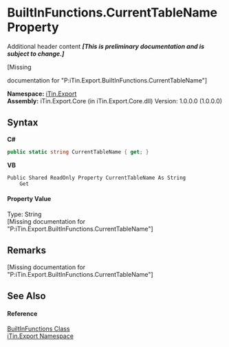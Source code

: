 # BuiltInFunctions.CurrentTableName Property 
Additional header content _**\[This is preliminary documentation and is subject to change.\]**_

\[Missing <summary> documentation for "P:iTin.Export.BuiltInFunctions.CurrentTableName"\]

**Namespace:**&nbsp;<a href="3fffd16d-e8dd-a992-537b-8b7ec294fc13">iTin.Export</a><br />**Assembly:**&nbsp;iTin.Export.Core (in iTin.Export.Core.dll) Version: 1.0.0.0 (1.0.0.0)

## Syntax

**C#**<br />
``` C#
public static string CurrentTableName { get; }
```

**VB**<br />
``` VB
Public Shared ReadOnly Property CurrentTableName As String
	Get
```


#### Property Value
Type: String<br />\[Missing <value> documentation for "P:iTin.Export.BuiltInFunctions.CurrentTableName"\]

## Remarks
\[Missing <remarks> documentation for "P:iTin.Export.BuiltInFunctions.CurrentTableName"\]

## See Also


#### Reference
<a href="7e68f5cb-00a1-7efd-d42f-e5ddae7d6398">BuiltInFunctions Class</a><br /><a href="3fffd16d-e8dd-a992-537b-8b7ec294fc13">iTin.Export Namespace</a><br />